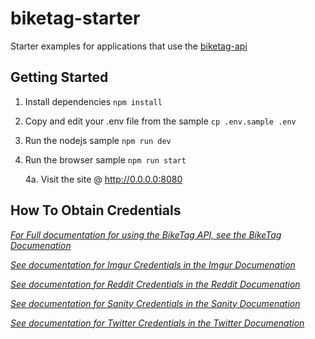 # biketag-starter
Starter examples for applications that use the [biketag-api][biketag-api]

## Getting Started
1. Install dependencies
`npm install`

2. Copy and edit your .env file from the sample
`cp .env.sample .env`

3. Run the nodejs sample
`npm run dev`

4. Run the browser sample
`npm run start`

    4a. Visit the site @ http://0.0.0.0:8080

## How To Obtain Credentials
[_For Full documentation for using the BikeTag API, see the BikeTag Documenation_][biketag-api]

[_See documentation for Imgur Credentials in the Imgur Documenation_][imgur-api]

[_See documentation for Reddit Credentials in the Reddit Documenation_][reddit-api]

[_See documentation for Sanity Credentials in the Sanity Documenation_][sanity-api]

[_See documentation for Twitter Credentials in the Twitter Documenation_][twitter-api]

[imgur-api]: https://apidocs.imgur.com/
[reddit-api]: https://www.reddit.com/dev/api/
[sanity-api]: https://www.sanity.io/docs/http-api
[twitter-api]: https://developer.twitter.com/en/docs
[biketag-api]: https://npmjs.org/biketag